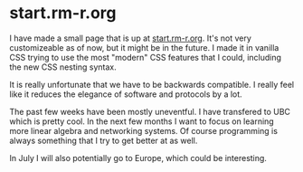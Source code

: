 # start.rm-r.org

I have made a small page that is up at [start.rm-r.org](https://start.rm-r.org). It's not very customizeable as of now, but it might be in the future. I made it in vanilla CSS trying to use the most "modern" CSS features that I could, including the new CSS nesting syntax.

It is really unfortunate that we have to be backwards compatible. I really feel like it reduces the elegance of software and protocols by a lot.

The past few weeks have been mostly uneventful. I have transfered to UBC which is pretty cool. In the next few months I want to focus on learning more linear algebra and networking systems. Of course programming is always something that I try to get better at as well.

In July I will also potentially go to Europe, which could be interesting.

